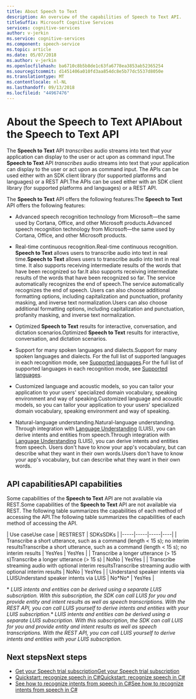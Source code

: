 ```yaml
---
title: About Speech to Text
description: An overview of the capabilities of Speech to Text API.
titleSuffix: Microsoft Cognitive Services
services: cognitive-services
author: v-jerkin
ms.service: cognitive-services
ms.component: speech-service
ms.topic: article
ms.date: 05/07/2018
ms.author: v-jerkin
ms.openlocfilehash: ba6710c8b5b8de1c63fa6778ea3853ab52365254
ms.sourcegitcommit: d1451406a010fd3aa854dc8e5b77dc5537d8050e
ms.translationtype: MT
ms.contentlocale: nl-NL
ms.lasthandoff: 09/13/2018
ms.locfileid: "44967476"
---
```

# <a name="about-the-speech-to-text-api"></a><span data-ttu-id="2a2af-103">About the Speech to Text API</span><span class="sxs-lookup"><span data-stu-id="2a2af-103">About the Speech to Text API</span></span>

<span data-ttu-id="2a2af-104">The **Speech to Text** API *transcribes* audio streams into text that your application can display to the user or act upon as command input.</span><span class="sxs-lookup"><span data-stu-id="2a2af-104">The **Speech to Text** API *transcribes* audio streams into text that your application can display to the user or act upon as command input.</span></span> <span data-ttu-id="2a2af-105">The APIs can be used either with an SDK client library (for supported platforms and languages) or a REST API.</span><span class="sxs-lookup"><span data-stu-id="2a2af-105">The APIs can be used either with an SDK client library (for supported platforms and languages) or a REST API.</span></span>

<span data-ttu-id="2a2af-106">The **Speech to Text** API offers the following features:</span><span class="sxs-lookup"><span data-stu-id="2a2af-106">The **Speech to Text** API offers the following features:</span></span>

- <span data-ttu-id="2a2af-107">Advanced speech recognition technology from Microsoft—the same used by Cortana, Office, and other Microsoft products.</span><span class="sxs-lookup"><span data-stu-id="2a2af-107">Advanced speech recognition technology from Microsoft—the same used by Cortana, Office, and other Microsoft products.</span></span>

- <span data-ttu-id="2a2af-108">Real-time continuous recognition.</span><span class="sxs-lookup"><span data-stu-id="2a2af-108">Real-time continuous recognition.</span></span> <span data-ttu-id="2a2af-109">**Speech to Text** allows users to transcribe audio into text in real time.</span><span class="sxs-lookup"><span data-stu-id="2a2af-109">**Speech to Text** allows users to transcribe audio into text in real time.</span></span> <span data-ttu-id="2a2af-110">It also supports receiving intermediate results of the words that have been recognized so far.</span><span class="sxs-lookup"><span data-stu-id="2a2af-110">It also supports receiving intermediate results of the words that have been recognized so far.</span></span> <span data-ttu-id="2a2af-111">The service automatically recognizes the end of speech.</span><span class="sxs-lookup"><span data-stu-id="2a2af-111">The service automatically recognizes the end of speech.</span></span> <span data-ttu-id="2a2af-112">Users can also choose additional formatting options, including capitalization and punctuation, profanity masking, and inverse text normalization.</span><span class="sxs-lookup"><span data-stu-id="2a2af-112">Users can also choose additional formatting options, including capitalization and punctuation, profanity masking, and inverse text normalization.</span></span>

- <span data-ttu-id="2a2af-113">Optimized **Speech to Text** results for interactive, conversation, and dictation scenarios.</span><span class="sxs-lookup"><span data-stu-id="2a2af-113">Optimized **Speech to Text** results for interactive, conversation, and dictation scenarios.</span></span> 

- <span data-ttu-id="2a2af-114">Support for many spoken languages and dialects.</span><span class="sxs-lookup"><span data-stu-id="2a2af-114">Support for many spoken languages and dialects.</span></span> <span data-ttu-id="2a2af-115">For the full list of supported languages in each recognition mode, see [Supported languages](supported-languages.md#speech-to-text).</span><span class="sxs-lookup"><span data-stu-id="2a2af-115">For the full list of supported languages in each recognition mode, see [Supported languages](supported-languages.md#speech-to-text).</span></span>

- <span data-ttu-id="2a2af-116">Customized language and acoustic models, so you can tailor your application to your users' specialized domain vocabulary, speaking environment and way of speaking.</span><span class="sxs-lookup"><span data-stu-id="2a2af-116">Customized language and acoustic models, so you can tailor your application to your users' specialized domain vocabulary, speaking environment and way of speaking.</span></span>

- <span data-ttu-id="2a2af-117">Natural-language understanding.</span><span class="sxs-lookup"><span data-stu-id="2a2af-117">Natural-language understanding.</span></span> <span data-ttu-id="2a2af-118">Through integration with [Language Understanding](https://docs.microsoft.com/azure/cognitive-services/luis/) (LUIS), you can derive intents and entities from speech.</span><span class="sxs-lookup"><span data-stu-id="2a2af-118">Through integration with [Language Understanding](https://docs.microsoft.com/azure/cognitive-services/luis/) (LUIS), you can derive intents and entities from speech.</span></span> <span data-ttu-id="2a2af-119">Users don't have to know your app's vocabulary, but can describe what they want in their own words.</span><span class="sxs-lookup"><span data-stu-id="2a2af-119">Users don't have to know your app's vocabulary, but can describe what they want in their own words.</span></span>

## <a name="api-capabilities"></a><span data-ttu-id="2a2af-120">API capabilities</span><span class="sxs-lookup"><span data-stu-id="2a2af-120">API capabilities</span></span>

<span data-ttu-id="2a2af-121">Some capabilities of the **Speech to Text** API are not available via REST.</span><span class="sxs-lookup"><span data-stu-id="2a2af-121">Some capabilities of the **Speech to Text** API are not available via REST.</span></span> <span data-ttu-id="2a2af-122">The following table summarizes the capabilities of each method of accessing the API.</span><span class="sxs-lookup"><span data-stu-id="2a2af-122">The following table summarizes the capabilities of each method of accessing the API.</span></span>

| <span data-ttu-id="2a2af-123">Use case</span><span class="sxs-lookup"><span data-stu-id="2a2af-123">Use case</span></span> | <span data-ttu-id="2a2af-124">REST</span><span class="sxs-lookup"><span data-stu-id="2a2af-124">REST</span></span> | <span data-ttu-id="2a2af-125">SDKs</span><span class="sxs-lookup"><span data-stu-id="2a2af-125">SDKs</span></span> |
|-----|-----|-----|----|
| <span data-ttu-id="2a2af-126">Transcribe a short utterance, such as a command (length < 15 s); no interim results</span><span class="sxs-lookup"><span data-stu-id="2a2af-126">Transcribe a short utterance, such as a command (length < 15 s); no interim results</span></span> | <span data-ttu-id="2a2af-127">Yes</span><span class="sxs-lookup"><span data-stu-id="2a2af-127">Yes</span></span> | <span data-ttu-id="2a2af-128">Yes</span><span class="sxs-lookup"><span data-stu-id="2a2af-128">Yes</span></span> |
| <span data-ttu-id="2a2af-129">Transcribe a longer utterance (> 15 s)</span><span class="sxs-lookup"><span data-stu-id="2a2af-129">Transcribe a longer utterance (> 15 s)</span></span> | <span data-ttu-id="2a2af-130">No</span><span class="sxs-lookup"><span data-stu-id="2a2af-130">No</span></span> | <span data-ttu-id="2a2af-131">Yes</span><span class="sxs-lookup"><span data-stu-id="2a2af-131">Yes</span></span> |
| <span data-ttu-id="2a2af-132">Transcribe streaming audio with optional interim results</span><span class="sxs-lookup"><span data-stu-id="2a2af-132">Transcribe streaming audio with optional interim results</span></span> | <span data-ttu-id="2a2af-133">No</span><span class="sxs-lookup"><span data-stu-id="2a2af-133">No</span></span> | <span data-ttu-id="2a2af-134">Yes</span><span class="sxs-lookup"><span data-stu-id="2a2af-134">Yes</span></span> |
| <span data-ttu-id="2a2af-135">Understand speaker intents via LUIS</span><span class="sxs-lookup"><span data-stu-id="2a2af-135">Understand speaker intents via LUIS</span></span> | <span data-ttu-id="2a2af-136">No\*</span><span class="sxs-lookup"><span data-stu-id="2a2af-136">No\*</span></span> | <span data-ttu-id="2a2af-137">Yes</span><span class="sxs-lookup"><span data-stu-id="2a2af-137">Yes</span></span> |

<span data-ttu-id="2a2af-138">\* *LUIS intents and entities can be derived using a separate LUIS subscription. With this subscription, the SDK can call LUIS for you and provide entity and intent results as well as speech transcriptions. With the REST API, you can call LUIS yourself to derive intents and entities with your LUIS subscription.*</span><span class="sxs-lookup"><span data-stu-id="2a2af-138">\* *LUIS intents and entities can be derived using a separate LUIS subscription. With this subscription, the SDK can call LUIS for you and provide entity and intent results as well as speech transcriptions. With the REST API, you can call LUIS yourself to derive intents and entities with your LUIS subscription.*</span></span>

## <a name="next-steps"></a><span data-ttu-id="2a2af-139">Next steps</span><span class="sxs-lookup"><span data-stu-id="2a2af-139">Next steps</span></span>

* [<span data-ttu-id="2a2af-140">Get your Speech trial subscription</span><span class="sxs-lookup"><span data-stu-id="2a2af-140">Get your Speech trial subscription</span></span>](https://azure.microsoft.com/try/cognitive-services/)
* [<span data-ttu-id="2a2af-141">Quickstart: recognize speech in C#</span><span class="sxs-lookup"><span data-stu-id="2a2af-141">Quickstart: recognize speech in C#</span></span>](quickstart-csharp-dotnet-windows.md)
* [<span data-ttu-id="2a2af-142">See how to recognize intents from speech in C#</span><span class="sxs-lookup"><span data-stu-id="2a2af-142">See how to recognize intents from speech in C#</span></span>](how-to-recognize-intents-from-speech-csharp.md)
